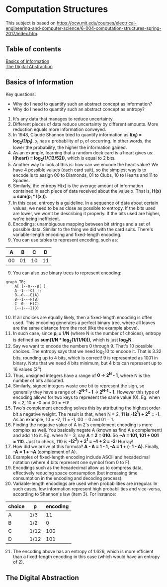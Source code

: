 # Computation Structures

This subject is based on https://ocw.mit.edu/courses/electrical-engineering-and-computer-science/6-004-computation-structures-spring-2017/index.htm.

## Table of contents
[Basics of Information](#basics-of-information)  
[The Digital Abstraction](#the-digital-abstraction)  


## Basics of Information

Key questions:
- Why do I need to quantify such an abstract concept as information?
- Why do I need to quantify such an abstract concept as entropy?
  

1. It's any data that manages to reduce uncertainty.
2. Different pieces of data reduce uncertainty by different amounts. More reduction equals more information conveyed.
3. In 1948, Claude Shannon tried to quantify information as **I(x<sub>i</sub>) = log<sub>2</sub>(1/p<sub>i</sub>)**.  x<sub>i</sub> has a probability of p<sub>i</sub> of occurring. In other words, the lower the probability, the higher the information gained.
4. As an example, learning that a random deck card is a heart gives us: **I(heart) = log<sub>2</sub>(1/(13/52))**, which is equal to 2 bits.
5. Another way to look at this is: how can we encode the heart value? We have 4 possible values (each card suit), so the simplest way is to encode is to assign 00 to Diamonds, 01 to Clubs, 10 to Hearts and 11 to Spades.
6. Similarly, the entropy H(x) is the average amount of information contained in each piece of data received about the value x. That is, **H(x) = sum(p<sub>i</sub> * I(x<sub>i</sub>))**.
7. In this case, entropy is a guideline. In a sequence of data about certain values, we need to be as close as possible to entropy. If the bits used are lower, we won't be describing it properly. If the bits used are higher, we're being inefficient.
8. Encodings: unambiguous mapping between bit strings and a set of possible data. Similar to the thing we did with the card suits. There's variable-length encoding and fixed-length encoding.
9. You can use tables to represent encoding, such as:  

| A  | B  | C  | D  |
|----|----|----|----|
| 00 | 01 | 10 | 11 |

9. You can also use binary trees to represent encoding:
```mermaid
graph TB;
    A[ ]--0---B[ ]
    A--1---C[ ];
    B--0---E(A)
    B--1---F(B)
    C--0---H(C)
    C--1---I(D)
```
10.  If all choices are equally likely, then a fixed-length encoding is often used. This encoding generates a perfect binary tree, where all leaves are the same distance from the root (like the example above).
11.  In such case, since **p<sub>i</sub> = 1/N** (where N is the number of choices), entropy is defined as **sum(1/N * log<sub>2</sub>(1/(1/N)))**, which is just **log<sub>2</sub>N**.
12.  Say we want to encode the numbers 0 through 9. That's 10 possible choices. The entropy says that we need log<sub>2</sub>10 to encode it. That is 3.32 bits, rounding up to 4 bits, which is correct! 9 is represented as 1001 in binary. Note that we need 4 bits minimum, but 4 bits can represent up to 16 values (2<sup>4</sup>)
13.  Thus, unsigned integers have a range of **0 -> 2<sup>N</sup> - 1**, where N is the number of bits allocated.
14.  Similarly, signed integers waste one bit to represent the sign, so generally they have a range of **-2<sup>N-1</sup> - 1 -> 2<sup>N-1</sup> - 1**. However this type of encoding allows for two keys to represent the same value (0). Eg. when N = 2, 10 = -0 and 00 = +0!
15.  Two's complement encoding solves this by attributing the highest order bit a negative weight. The result is that, when N = 2, **11 is -(2<sup>1</sup>) + 2<sup>0</sup> = -1**. As an example, 10 = -2, 11 = -1, 00 = 0 and 01 = 1.
16.  Finding the negative value of A in 2's complement encoding is more complex as well. You basically negate A (known as find A's complement) and add 1 to it. Eg. when N = 3, say **A = 2 = 010**. So **~A = 101, 101 + 001 = 110**. Just to check, 110 is **-(2<sup>2</sup>) + 2<sup>1</sup> = -4 + 2 = -2**! Hurray!
17.  How did we arrive at this formula? **A - A = 1 - 1, -A = 1 + (- 1 - A)**. Finally, **-A = 1 + ~A** (complement of A).
18.  Examples of fixed-length encoding include ASCII and hexadecimal notation (where 4 bits represent one symbol from 0 to F).
19.  Encodings such as the hexadecimal allow us to compress data, effectively reducing space consumption (but increasing time consumption in the encoding and decoding process).
20.  Variable-length encodings are used when probabilities are irregular. In such cases, low information represent high probabilities and vice-versa, according to Shannon's law (item 3). For instance:  

| choice | p    | encoding |
|--------|------|----------|
| A      | 1/3  | 11       |
| B      | 1/2  | 0        |
| C      | 1/12 | 100      |
| D      | 1/12 | 101      |

21. The encoding above has an entropy of 1.626, which is more efficient than a fixed-length encoding in this case (which would have an entropy of 2).


## The Digital Abstraction

